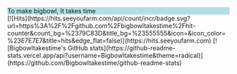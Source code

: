 <div style="background-color:powderblue;"">To make bigbowl, It takes time</div>
[![Hits](https://hits.seeyoufarm.com/api/count/incr/badge.svg?url=https%3A%2F%2Fgithub.com%2Fbigbowltakestime%2Fhit-counter&count_bg=%2379C83D&title_bg=%23555555&icon=&icon_color=%23E7E7E7&title=hits&edge_flat=false)](https://hits.seeyoufarm.com)
[![Bigbowltakestime's GitHub stats](https://github-readme-stats.vercel.app/api?username=Bigbowltakestime&theme=radical)](https://github.com/Bigbowltakestime/github-readme-stats)
